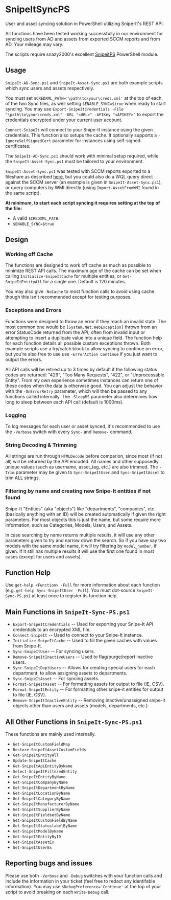 # SnipeItSyncPS
 User and asset syncing solution in PowerShell utilizing Snipe-It's REST API.

All functions have been tested working successfully in our environment for syncing users from AD and assets from exported SCCM reports and from AD. Your mileage may vary.

The scripts require snazy2000's excellent [SnipeitPS](https://github.com/snazy2000/SnipeitPS) PowerShell module.

## Usage
`SnipeIt-AD-Sync.ps1` and `SnipeIt-Asset-Sync.ps1` are both example scripts which sync users and assets respectively.

You must set `$CREDXML_PATH='\path\to\your\creds.xml'` at the top of each of the two Sync files, as well setting `$ENABLE_SYNC=$true` when ready to start syncing. You may use `Export-SnipeItCredentials -File "\path\to\your\creds.xml" -URL "<URL>" -APIKey "<APIKEY>"` to export the credentials encrypted under your current user account.

`Connect-SnipeIt` will connect to your Snipe-It instance using the given credentials. This function also setups the cache. It optionally supports a `-IgnoreSelfSignedCert` parameter for instances using self-signed certificates.

The `SnipeIt-AD-Sync.ps1` should work with minimal setup required, while the `SnipeIt-Asset-Sync.ps1` must be tailored to your environment.

`SnipeIt-Asset-Sync.ps1` was tested with SCCM reports exported to a fileshare as described [here](https://docs.microsoft.com/en-us/mem/configmgr/core/servers/manage/operations-and-maintenance-for-reporting#bkmk_subscription), but you could also do a WQL query direct against the SCCM server (an example is given in `SnipeIt-Asset-Sync.ps1`), or query computers by WMI directly (using `Import-AssetFromWMI` found in the same script).

**At minimum, to start each script syncing it requires setting at the top of the file:**
- A valid `$CREDXML_PATH`.
- `$ENABLE_SYNC=$true`

## Design
### Working off Cache
The functions are designed to work off cache as much as possible to minimize REST API calls. The maximum age of the cache can be set when calling `Initialize-SnipeItCache` for multiple entities, or `Get-SnipeItEntityAll` for a single one. Default is 120 minutes.

You may also give `-NoCache` to most function calls to avoid using cache, though this isn't recommended except for testing purposes.

### Exceptions and Errors
Functions were designed to throw an error if they reach an invalid state. The most common one would be `[System.Net.WebException]` thrown from an error StatusCode returned from the API, often from invalid input or attempting to insert a duplicate value into a unique field. The function help for each function details all possible custom exceptions thrown. Both example scripts use a try/catch block to allow syncing to continue on error, but you're also free to use use `-ErrorAction Continue` if you just want to output the errors.

All API calls will be retried up to 3 times by default if the following status codes are returned: "429", "Too Many Requests", "422", or "Unprocessable Entity". From my own experience sometimes instances can return one of these codes when the data is otherwise good. You can adjust the behavior with the `-OnErrorRetry` parameter, which will then be passed to any functions called internally. The `-SleepMS` parameter also determines how long to sleep between each API call (default is 1000ms).

### Logging
To log messages for each user or asset synced, it's recommended to use the `-Verbose` switch with every `Sync-` and `Remove-` command.

### String Decoding & Trimming
All strings are run through `HTMLDecode` before comparion, since most (if not all) will be returned by the API encoded. All names and other supposedly unique values (such as username, asset_tag, etc.) are also trimmed. The `-Trim` parameter may be given to `Sync-SnipeItUser` and `Sync-SnipeItAsset` to trim ALL strings.

### Filtering by name and creating new Snipe-It entities if not found
Snipe-It "Entities" (aka "objects") like "departments", "companies", etc. (basically anything with an ID) will be created automatically if given the right parameters. For most objects this is just the name, but some require more information, such as Categories, Models, Users, and Assets.

In case searching by name returns multiple results, it will use any other parameters given to try and narrow down the search. So if you have say two models with the same model name, it will try filtering by `model_number`, if given. If it still has multiple results it will use the first one found in most cases (except for users and assets).

## Function Help
Use `get-help <Function> -Full` for more information about each function (e.g. `get-help Sync-SnipeItUser -Full`). You must dot-source `SnipeIt-Sync-PS.ps1` at least once to register its function help.

## Main Functions in `SnipeIt-Sync-PS.ps1`
- `Export-SnipeItCredentials` -- Used for exporting your Snipe-It API credentials to an encrypted XML file.
- `Connect-SnipeIt` -- Used to connect to your Snipe-It instance.
- `Initialize-SnipeItCache` -- Used to fill the given caches with values from Snipe-It.
- `Sync-SnipeItUser` -- For syncing users.
- `Remove-SnipeItInactiveUsers` -- Used to flag/purge/report inactive users.
- `Sync-SnipeItDeptUsers` -- Allows for creating special users for each department, to allow assigning assets to departments.
- `Sync-SnipeItAsset` -- For syncing assets.
- `Format-SnipeItAsset` -- For formatting assets for output to file (IE, CSV).
- `Format-SnipeItEntity` -- For formatting other snipe-it entities for output to file (IE, CSV).
- `Remove-SnipeItInactiveEntity` -- Removing inactive/unassigned snipe-it objects other than users and assets (models, departments, etc.)

## All Other Functions in `SnipeIt-Sync-PS.ps1`
These functions are mainly used internally.

- `Get-SnipeItCustomFieldMap`
- `Restore-SnipeItAssetCustomFields`
- `Get-SnipeItEntityAll`
- `Update-SnipeItCache`
- `Get-SnipeItApiEntityByName`
- `Select-SnipeItFilteredEntity`
- `Get-SnipeItEntityByName`
- `Get-SnipeItCompanyByName`
- `Get-SnipeItDepartmentByName`
- `Get-SnipeItLocationByName`
- `Get-SnipeItCategoryByName`
- `Get-SnipeItManufacturerByName`
- `Get-SnipeItSupplierByName`
- `Get-SnipeItFieldsetByName`
- `Get-SnipeItCustomFieldByName`
- `Get-SnipeItStatuslabelByName`
- `Get-SnipeItModelByName`
- `Get-SnipeItEntityByID`
- `Get-SnipeItAssetEx`
- `Get-SnipeItUserEx`

## Reporting bugs and issues
 Please use both `-Verbose` and `-Debug` switches with your function calls and include the information in your ticket (feel free to redact any identifable information). You may use `$DebugPreference='Continue'` at the top of your script to avoid breaking on each `Write-Debug` call.
